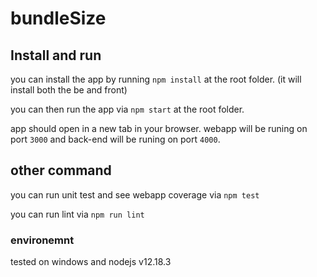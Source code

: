 # bundleSize

## Install and run

you can install the app by running `npm install` at the root folder.
(it will install both the be and front)

you can then run the app via `npm start` at the root folder.

app should open in a new tab in your browser. webapp will be runing on port `3000` and back-end will be runing on port `4000`.

## other command

you can run unit test and see webapp coverage via `npm test`

you can run lint via `npm run lint`

### environemnt

tested on windows and nodejs v12.18.3
